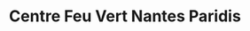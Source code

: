 ---
title: "Centre Feu Vert Nantes Paridis"
url: /nantes/centre-feu-vert-nantes-paridis/
shop: Autowerkstatt
---